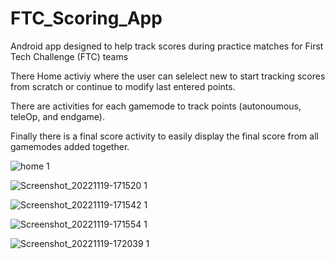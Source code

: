# FTC_Scoring_App
Android app designed to help track scores during practice matches for First Tech Challenge (FTC) teams

There Home activiy where the user can selelect new to start tracking scores from scratch or continue to modify last entered points. 

There are activities for each gamemode to track points (autonoumous, teleOp, and endgame). 

Finally there is a final score activity to easily display the final score from all gamemodes added together. 

![home 1](https://user-images.githubusercontent.com/55860847/202878236-cfa1728c-7acb-455e-9655-9b1357a93a44.png)

![Screenshot_20221119-171520 1](https://user-images.githubusercontent.com/55860847/202878243-71683462-b5fc-4285-9a37-5ca0ed9b73d3.png)

![Screenshot_20221119-171542 1](https://user-images.githubusercontent.com/55860847/202878256-d2a9e46b-0ac1-4b99-b16f-6e1b15b3085c.png)

![Screenshot_20221119-171554 1](https://user-images.githubusercontent.com/55860847/202878265-15fbee9f-29c8-4d21-b98b-04defc5b262d.png)

![Screenshot_20221119-172039 1](https://user-images.githubusercontent.com/55860847/202878269-6bfd0333-bc09-48d0-88d2-cd7f076e12e8.png)
